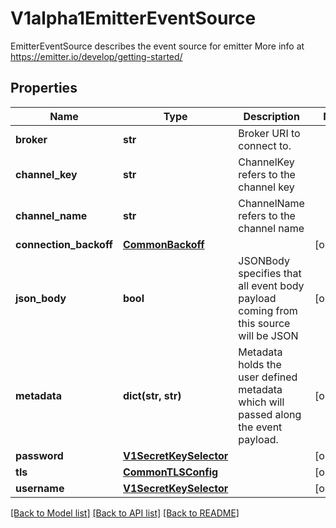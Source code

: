 # V1alpha1EmitterEventSource

EmitterEventSource describes the event source for emitter More info at https://emitter.io/develop/getting-started/
## Properties
Name | Type | Description | Notes
------------ | ------------- | ------------- | -------------
**broker** | **str** | Broker URI to connect to. | 
**channel_key** | **str** | ChannelKey refers to the channel key | 
**channel_name** | **str** | ChannelName refers to the channel name | 
**connection_backoff** | [**CommonBackoff**](CommonBackoff.md) |  | [optional] 
**json_body** | **bool** | JSONBody specifies that all event body payload coming from this source will be JSON | [optional] 
**metadata** | **dict(str, str)** | Metadata holds the user defined metadata which will passed along the event payload. | [optional] 
**password** | [**V1SecretKeySelector**](V1SecretKeySelector.md) |  | [optional] 
**tls** | [**CommonTLSConfig**](CommonTLSConfig.md) |  | [optional] 
**username** | [**V1SecretKeySelector**](V1SecretKeySelector.md) |  | [optional] 

[[Back to Model list]](../README.md#documentation-for-models) [[Back to API list]](../README.md#documentation-for-api-endpoints) [[Back to README]](../README.md)


